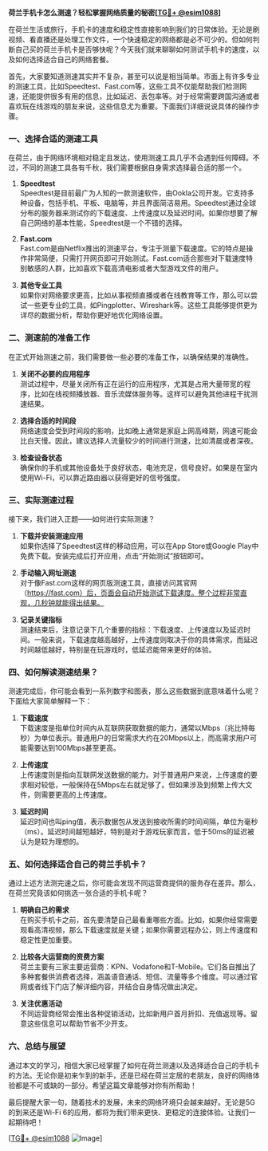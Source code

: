 **荷兰手机卡怎么测速？轻松掌握网络质量的秘密[[TG💪+ @esim1088](https://t.me/s/esim1088)]**

在荷兰生活或旅行，手机卡的速度和稳定性直接影响到我们的日常体验。无论是刷视频、看直播还是处理工作文件，一个快速稳定的网络都是必不可少的。但如何判断自己买的荷兰手机卡是否够快呢？今天我们就来聊聊如何测试手机卡的速度，以及如何选择适合自己的网络套餐。

首先，大家要知道测速其实并不复杂，甚至可以说是相当简单。市面上有许多专业的测速工具，比如Speedtest、Fast.com等，这些工具不仅能帮助我们检测网速，还能提供很多有用的信息，比如延迟、丢包率等。对于经常需要跨国沟通或者喜欢玩在线游戏的朋友来说，这些信息尤为重要。下面我们详细说说具体的操作步骤。

### 一、选择合适的测速工具

在荷兰，由于网络环境相对稳定且发达，使用测速工具几乎不会遇到任何障碍。不过，不同的测速工具各有千秋，我们需要根据自身需求选择最合适的那一个。

1. **Speedtest**  
   Speedtest是目前最广为人知的一款测速软件，由Ookla公司开发。它支持多种设备，包括手机、平板、电脑等，并且界面简洁易用。Speedtest通过全球分布的服务器来测试你的下载速度、上传速度以及延迟时间。如果你想要了解自己网络的基本性能，Speedtest是一个不错的选择。

2. **Fast.com**  
   Fast.com是由Netflix推出的测速平台，专注于测量下载速度。它的特点是操作非常简便，只需打开网页即可开始测试。Fast.com适合那些对下载速度特别敏感的人群，比如喜欢下载高清电影或者大型游戏文件的用户。

3. **其他专业工具**  
   如果你对网络要求更高，比如从事视频直播或者在线教育等工作，那么可以尝试一些更专业的工具，如Pingplotter、Wireshark等。这些工具能够提供更为详尽的数据分析，帮助你更好地优化网络设置。

### 二、测速前的准备工作

在正式开始测速之前，我们需要做一些必要的准备工作，以确保结果的准确性。

1. **关闭不必要的应用程序**  
   测试过程中，尽量关闭所有正在运行的应用程序，尤其是占用大量带宽的程序，比如在线视频播放器、音乐流媒体服务等。这样可以避免其他进程干扰测速结果。

2. **选择合适的时间段**  
   网络速度会受到时间段的影响，比如晚上通常是家庭上网高峰期，网速可能会比白天慢。因此，建议选择人流量较少的时间进行测速，比如清晨或者深夜。

3. **检查设备状态**  
   确保你的手机或其他设备处于良好状态，电池充足，信号良好。如果是在室内使用Wi-Fi，可以靠近路由器以获得更好的信号强度。

### 三、实际测速过程

接下来，我们进入正题——如何进行实际测速？

1. **下载并安装测速应用**  
   如果你选择了Speedtest这样的移动应用，可以在App Store或Google Play中免费下载。安装完成后打开应用，点击“开始测试”按钮即可。

2. **手动输入网址测速**  
   对于像Fast.com这样的网页版测速工具，直接访问其官网（https://fast.com）后，页面会自动开始测试下载速度。整个过程非常直观，几秒钟就能得出结果。

3. **记录关键指标**  
   测速结束后，注意记录下几个重要的指标：下载速度、上传速度以及延迟时间。一般来说，下载速度越高越好，上传速度则取决于你的具体需求，而延迟时间越低越好，特别是在玩游戏时，低延迟能带来更好的体验。

### 四、如何解读测速结果？

测速完成后，你可能会看到一系列数字和图表，那么这些数据到底意味着什么呢？下面给大家简单解释一下：

1. **下载速度**  
   下载速度是指单位时间内从互联网获取数据的能力，通常以Mbps（兆比特每秒）为单位表示。普通用户的日常需求大约在20Mbps以上，而高需求用户可能需要达到100Mbps甚至更高。

2. **上传速度**  
   上传速度则是指向互联网发送数据的能力。对于普通用户来说，上传速度的要求相对较低，一般保持在5Mbps左右就足够了。但如果涉及到频繁上传大文件，则需要更高的上传速度。

3. **延迟时间**  
   延迟时间也叫ping值，表示数据包从发送到接收所需的时间间隔，单位为毫秒（ms）。延迟时间越短越好，特别是对于游戏玩家而言，低于50ms的延迟被认为是较为理想的。

### 五、如何选择适合自己的荷兰手机卡？

通过上述方法测完速之后，你可能会发现不同运营商提供的服务存在差异。那么，在荷兰究竟该如何挑选一张合适的手机卡呢？

1. **明确自己的需求**  
   在购买手机卡之前，首先要清楚自己最看重哪些方面。比如，如果你经常需要观看高清视频，那么下载速度就是关键；如果你需要远程办公，则上传速度和稳定性更加重要。

2. **比较各大运营商的资费方案**  
   荷兰主要有三家主要运营商：KPN、Vodafone和T-Mobile。它们各自推出了多种套餐供消费者选择，涵盖语音通话、短信、流量等多个维度。可以通过官网或者线下门店了解详细内容，并结合自身情况做出决定。

3. **关注优惠活动**  
   不同运营商经常会推出各种促销活动，比如新用户首月折扣、充值返现等。留意这些信息可以帮助节省不少开支。

### 六、总结与展望

通过本文的学习，相信大家已经掌握了如何在荷兰测速以及选择适合自己的手机卡的方法。无论你是初来乍到的新手，还是已经在荷兰定居的老朋友，良好的网络体验都是不可或缺的一部分。希望这篇文章能够对你有所帮助！

最后提醒大家一句，随着技术的发展，未来的网络环境只会越来越好。无论是5G的到来还是Wi-Fi 6的应用，都将为我们带来更快、更稳定的连接体验。让我们一起期待吧！

[[TG💪+ @esim1088](https://t.me/s/esim1088) ![Image](https://i.postimg.cc/4NQfJmqS/Snipaste-2025-05-13-00-14-12.png)]